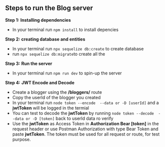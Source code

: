 ## Steps to run the Blog server
**Step 1:**
__Installing dependencies__
- In your terminal run `npm install` to install depencies

**Step 2:**
__creating database and entities__
- In your terminal run `npx sequelize db:create` to create database
- run `npx sequelize db:migrate`to create all the 

**Step 3:**
__Run the server__
- In your terminal run `npm run dev` to spin-up the server

**Step 4:** 
__JWT Encode and Decode__
- Create a blogger using the **/bloggers/** route
- Copy the userId of the blogger you created
- In your terminal run `node token --encode  --data or -D [userId]` and a __jwtToken__ will be logged in the termial
- You can test to decode the __jwtToken__ by running `node token --decode  --data or -D [token]` back to userId data ro verify 
- Use the __jwtToken__ as Access Token in **Authorization Bear [token]** in the request header or use Postman Authorization with type Bear Token and paste __jwtToken__. The token must be used for all request or route, for test purpose.

